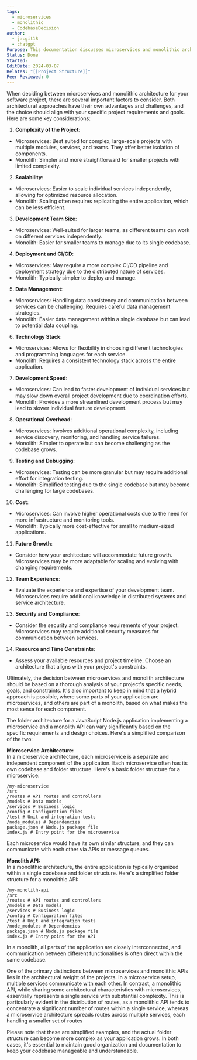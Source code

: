 ```yaml
---
tags:
  - microservices
  - monolithic
  - CodebaseDecision
author:
  - jacgit18
  - chatgpt
Purpose: This documentation discusses microservices and monolithic architecture.
Status: Done
Started: 
EditDate: 2024-03-07
Relates: "[[Project Structure]]"
Peer Reviewed: 0
---
```

When deciding between microservices and monolithic architecture for your software project, there are several important factors to consider. Both architectural approaches have their own advantages and challenges, and the choice should align with your specific project requirements and goals. Here are some key considerations:  
  
1. **Complexity of the Project**:  
- Microservices: Best suited for complex, large-scale projects with multiple modules, services, and teams. They offer better isolation of components.  
- Monolith: Simpler and more straightforward for smaller projects with limited complexity.  
  
2. **Scalability**:  
- Microservices: Easier to scale individual services independently, allowing for optimized resource allocation.  
- Monolith: Scaling often requires replicating the entire application, which can be less efficient.  
  
3. **Development Team Size**:  
- Microservices: Well-suited for larger teams, as different teams can work on different services independently.  
- Monolith: Easier for smaller teams to manage due to its single codebase.  
  
4. **Deployment and CI/CD**:  
- Microservices: May require a more complex CI/CD pipeline and deployment strategy due to the distributed nature of services.  
- Monolith: Typically simpler to deploy and manage.  
  
5. **Data Management**:  
- Microservices: Handling data consistency and communication between services can be challenging. Requires careful data management strategies.  
- Monolith: Easier data management within a single database but can lead to potential data coupling.  
  
6. **Technology Stack**:  
- Microservices: Allows for flexibility in choosing different technologies and programming languages for each service.  
- Monolith: Requires a consistent technology stack across the entire application.  
  
7. **Development Speed**:  
- Microservices: Can lead to faster development of individual services but may slow down overall project development due to coordination efforts.  
- Monolith: Provides a more streamlined development process but may lead to slower individual feature development.  
  
8. **Operational Overhead**:  
- Microservices: Involves additional operational complexity, including service discovery, monitoring, and handling service failures.  
- Monolith: Simpler to operate but can become challenging as the codebase grows.  
  
9. **Testing and Debugging**:  
- Microservices: Testing can be more granular but may require additional effort for integration testing.  
- Monolith: Simplified testing due to the single codebase but may become challenging for large codebases.  
  
10. **Cost**:  
- Microservices: Can involve higher operational costs due to the need for more infrastructure and monitoring tools.  
- Monolith: Typically more cost-effective for small to medium-sized applications.  
  
11. **Future Growth**:  
- Consider how your architecture will accommodate future growth. Microservices may be more adaptable for scaling and evolving with changing requirements.  
  
12. **Team Experience**:  
- Evaluate the experience and expertise of your development team. Microservices require additional knowledge in distributed systems and service architecture.  
  
13. **Security and Compliance**:  
- Consider the security and compliance requirements of your project. Microservices may require additional security measures for communication between services.  
  
14. **Resource and Time Constraints**:  
- Assess your available resources and project timeline. Choose an architecture that aligns with your project's constraints.  
  
Ultimately, the decision between microservices and monolith architecture should be based on a thorough analysis of your project's specific needs, goals, and constraints. It's also important to keep in mind that a hybrid approach is possible, where some parts of your application are microservices, and others are part of a monolith, based on what makes the most sense for each component.




The folder architecture for a JavaScript Node.js application implementing a microservice and a monolith API can vary significantly based on the specific requirements and design choices. Here's a simplified comparison of the two:  
  
**Microservice Architecture:**  
In a microservice architecture, each microservice is a separate and independent component of the application. Each microservice often has its own codebase and folder structure. Here's a basic folder structure for a microservice:  
  
```  
/my-microservice  
/src  
/routes # API routes and controllers  
/models # Data models  
/services # Business logic  
/config # Configuration files  
/test # Unit and integration tests  
/node_modules # Dependencies  
package.json # Node.js package file  
index.js # Entry point for the microservice  
```  
  
Each microservice would have its own similar structure, and they can communicate with each other via APIs or message queues.  
  
**Monolith API:**  
In a monolithic architecture, the entire application is typically organized within a single codebase and folder structure. Here's a simplified folder structure for a monolithic API:  
  
```  
/my-monolith-api  
/src  
/routes # API routes and controllers  
/models # Data models  
/services # Business logic  
/config # Configuration files  
/test # Unit and integration tests  
/node_modules # Dependencies  
package.json # Node.js package file  
index.js # Entry point for the API  
```  
  
In a monolith, all parts of the application are closely interconnected, and communication between different functionalities is often direct within the same codebase.  



One of the primary distinctions between microservices and monolithic APIs lies in the architectural weight of the projects. In a microservice setup, multiple services communicate with each other. In contrast, a monolithic API, while sharing some architectural characteristics with microservices, essentially represents a single service with substantial complexity. This is particularly evident in the distribution of routes, as a monolithic API tends to concentrate a significant number of routes within a single service, whereas a microservice architecture spreads routes across multiple services, each handling a smaller set of routes

  
Please note that these are simplified examples, and the actual folder structure can become more complex as your application grows. In both cases, it's essential to maintain good organization and documentation to keep your codebase manageable and understandable.